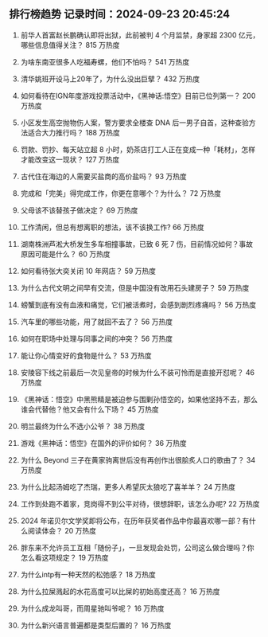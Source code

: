 
## 排行榜趋势 记录时间：2024-09-23 20:45:24
  
  1. 前华人首富赵长鹏确认即将出狱，此前被判 4 个月监禁，身家超 2300 亿元，哪些信息值得关注？ 815 万热度
    
  2. 为啥东南亚很多人吃福寿螺，他们不怕吗？ 541 万热度
    
  3. 清华姚班开设马上20年了，为什么没出巨擘？ 432 万热度
    
  4. 如何看待在IGN年度游戏投票活动中，《黑神话:悟空》目前已位列第一？ 200 万热度
    
  5. 小区发生高空抛物伤人案，警方要求全楼查 DNA 后一男子自首，这种查验方法适合大力推行吗？ 188 万热度
    
  6. 罚款、罚抄、每天站立超 8 小时，奶茶店打工人正在变成一种「耗材」，怎样才能改变这一现状？ 127 万热度
    
  7. 古代住在海边的人需要买盐商的高价盐吗？ 93 万热度
    
  8. 完成和「完美」得完成工作，你更在意哪个？为什么？ 72 万热度
    
  9. 父母该不该替孩子做决定？ 69 万热度
    
  10. 工作清闲，但总有想离职的想法，该不该换工作? 66 万热度
    
  11. 湖南株洲芦淞大桥发生多车相撞事故，已致 6 死 7 伤，目前情况如何？事故原因可能是什么？ 60 万热度
    
  12. 如何看待张大奕关闭 10 年网店？ 59 万热度
    
  13. 为什么古代文明之间早有交流，但是中国没有改用石头建房子？ 59 万热度
    
  14. 螃蟹到底有没有血液和痛觉，它们被活煮时，会感到剧烈疼痛吗？ 56 万热度
    
  15. 汽车里的哪些功能，用了就回不去了？ 56 万热度
    
  16. 如何在职场中处理与同事之间的冲突？ 56 万热度
    
  17. 能让你心情变好的食物是什么？ 53 万热度
    
  18. 安陵容下线之前最后一次见皇帝的时候为什么不装可怜而是直接开怼呢？ 46 万热度
    
  19. 《黑神话：悟空》中黑熊精是被迫参与围剿孙悟空的，如果他坚持不去，那么谁会代替他？他又会有什么下场？ 45 万热度
    
  20. 明兰最终为什么不选小公爷？ 38 万热度
    
  21. 游戏《黑神话：悟空》在国外的评价如何？ 36 万热度
    
  22. 为什么 Beyond 三子在黄家驹离世后没有再创作出很脍炙人口的歌曲了？ 34 万热度
    
  23. 为什么比起汤姆吃了杰瑞，更多人希望灰太狼吃了喜羊羊？ 24 万热度
    
  24. 工作到处跑不着家，竞岗得不到公平对待，很想辞职，该怎么办呢? 22 万热度
    
  25. 2024 年诺贝尔文学奖即将公布，在历年获奖者作品中你最喜欢哪一部？有什么阅读体会？ 20 万热度
    
  26. 胖东来不允许员工互相「随份子」，一旦发现会处罚，公司这么做合理吗？你怎么看这项规定？ 19 万热度
    
  27. 为什么intp有一种天然的松弛感？ 18 万热度
    
  28. 为什么拉屎溅起的水花高度可以比屎的初始高度还高？ 16 万热度
    
  29. 为什么成龙叫哥，而周星驰叫爷呢？ 16 万热度
    
  30. 为什么新兴语言普遍都是类型后置的？ 16 万热度
    